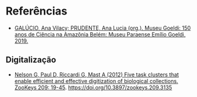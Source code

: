 # Referências

* [GALÚCIO, Ana Vilacy; PRUDENTE, Ana Lucia (org.). Museu Goeldi: 150 anos de Ciência na Amazônia Belém: Museu Paraense Emílio Goeldi, 2019.](https://repositorio.museu-goeldi.br/handle/mgoeldi/1501)

## Digitalização

* [Nelson G, Paul D, Riccardi G, Mast A (2012) Five task clusters that enable efficient and effective digitization of biological collections. ZooKeys 209: 19-45](https://zookeys.pensoft.net/article/2926/list/1/). https://doi.org/10.3897/zookeys.209.3135
